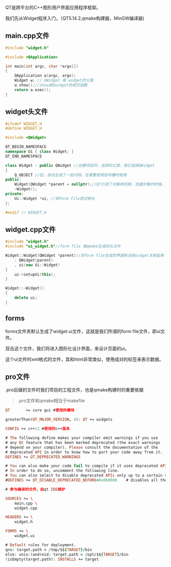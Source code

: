 QT是跨平台的C++图形用户界面应用程序框架。

我们先从Widget程序入门，（QT5.14.2,qmake构建器，MinGW编译器)

## main.cpp文件

```C++
#include "widget.h"

#include <QApplication>

int main(int argc, char *argv[])
{
    QApplication a(argc, argv);
    Widget w; // QWidget 是 widget的父类
    w.show();//show是Qwidget的成员函数
    return a.exec();
}
```


## widget头文件
```C++
#ifndef WIDGET_H
#define WIDGET_H

#include <QWidget>

QT_BEGIN_NAMESPACE
namespace Ui { class Widget; }
QT_END_NAMESPACE

class Widget : public QWidget //创建项目时，选择的父类，我们选择QWidget
{
    Q_OBJECT //宏，自动生成了一些代码。在需要使用信号槽时使用
public:
    Widget(QWidget *parent = nullptr);//Qt引用了对象树机制，创建对象的时候，就可以把这个对象挂到对象树上，此时需要指定父节点
    ~Widget();
private:
    Ui::Widget *ui; //和form file密切相关
};

#endif // WIDGET_H
```

## widget.cpp文件
```C++
#include "widget.h"
#include "ui_widget.h"//form file 被qmake生成的头文件

Widget::Widget(QWidget *parent)//将form file生成的界面和当前widget关联起来
    : QWidget(parent)
    , ui(new Ui::Widget)
{
    ui->setupUi(this);
}

Widget::~Widget()
{
    delete ui;
}
```

## forms
forms文件夹默认生成了widget.ui文件，这就是我们所谓的form file文件，即ui文件。

双击这个文件，我们将进入图形化设计界面，来设计页面的ui。

这个ui文件时xml格式的文件，其和html非常类似，使用成对的标签来表示数据。

## pro文件

.pro后缀的文件时我们项目的工程文件，也是qmake构建时的重要依据

> .pro文件和qmake相当于makefile

```pro
QT       += core gui #使用的模块

greaterThan(QT_MAJOR_VERSION, 4): QT += widgets

CONFIG += c++11 #使用的c++版本

# The following define makes your compiler emit warnings if you use
# any Qt feature that has been marked deprecated (the exact warnings
# depend on your compiler). Please consult the documentation of the
# deprecated API in order to know how to port your code away from it.
DEFINES += QT_DEPRECATED_WARNINGS

# You can also make your code fail to compile if it uses deprecated APIs.
# In order to do so, uncomment the following line.
# You can also select to disable deprecated APIs only up to a certain version of Qt.
#DEFINES += QT_DISABLE_DEPRECATED_BEFORE=0x060000    # disables all the APIs deprecated before Qt 6.0.0

# 参与编译的文件，由qt IDE维护

SOURCES += \
    main.cpp \
    widget.cpp

HEADERS += \
    widget.h

FORMS += \
    widget.ui

# Default rules for deployment.
qnx: target.path = /tmp/$${TARGET}/bin
else: unix:!android: target.path = /opt/$${TARGET}/bin
!isEmpty(target.path): INSTALLS += target

```